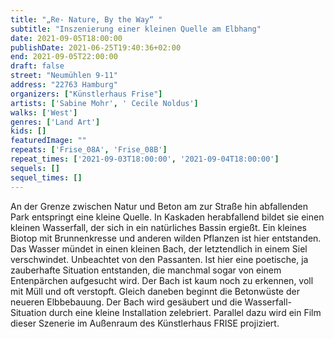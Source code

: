 ```yaml
---
title: "„Re- Nature, By the Way“ "
subtitle: "Inszenierung einer kleinen Quelle am Elbhang"
date: 2021-09-05T18:00:00
publishDate: 2021-06-25T19:40:36+02:00
end: 2021-09-05T22:00:00
draft: false
street: "Neumühlen 9-11"
address: "22763 Hamburg"
organizers: ["Künstlerhaus Frise"]
artists: ['Sabine Mohr', ' Cecile Noldus']
walks: ['West']
genres: ['Land Art']
kids: []
featuredImage: ""
repeats: ['Frise_08A', 'Frise_08B']
repeat_times: ['2021-09-03T18:00:00', '2021-09-04T18:00:00']
sequels: []
sequel_times: []
---
```


 An der Grenze zwischen Natur und Beton am zur Straße hin abfallenden Park entspringt eine kleine Quelle. In Kaskaden herabfallend bildet sie einen kleinen Wasserfall, der sich in ein natürliches Bassin ergießt. Ein kleines Biotop mit Brunnenkresse und anderen wilden Pflanzen ist hier entstanden. Das Wasser mündet in einen kleinen Bach, der letztendlich in einem Siel verschwindet. Unbeachtet von den Passanten. Ist hier eine poetische, ja zauberhafte Situation entstanden, die manchmal sogar von einem Entenpärchen aufgesucht wird. Der Bach ist kaum noch zu erkennen, voll mit Müll und oft verstopft. Gleich daneben beginnt die Betonwüste der neueren Elbbebauung. Der Bach wird gesäubert und die Wasserfall-Situation durch eine kleine Installation zelebriert. Parallel dazu wird ein Film dieser Szenerie im Außenraum des Künstlerhaus FRISE projiziert.